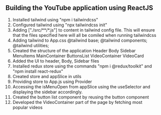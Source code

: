 ## Building the YouTube application using ReactJS 

1. Installed tailwind using "npm i tailwindcss" 
2. Configured tailwind using "npx tailwindcss init"
3. Adding ["./src/**/*.js"] to content in tailwind config file. This will ensure that the files specified here will all be comiled when running tailwindcss
4. Adding tailwind to App.css 
    @tailwind base;
    @tailwind components;
    @tailwind utilities;
5. Created the structure of the application 
    Header
        Body
        Sidebar
            MenuItems
        MainContainer
            ButtonsList
            VideoContainer
                VideoCard
6. Added the UI to header, Body, Sidebar files
7. Installed redux store using the commands "npm i @redux/toolkit" and "npm install react-redux"
8. Created store and appSlice in utils
9. Providing store to App.js using Provider 
10. Accessing the isMenuOpen from appSlice using the useSelector and displaying the sidebar accordingly.
11. Created the button list component by reusing the button component 
12. Developed the VideoContainer part of the page by fetching most popular videos 
